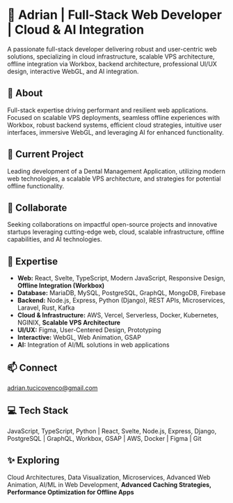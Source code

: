 # 👋 Adrian | Full-Stack Web Developer | Cloud & AI Integration

A passionate full-stack developer delivering robust and user-centric web solutions, specializing in cloud infrastructure, scalable VPS architecture, offline integration via Workbox, backend architecture, professional UI/UX design, interactive WebGL, and AI integration.

## 🚀 About

Full-stack expertise driving performant and resilient web applications. Focused on scalable VPS deployments, seamless offline experiences with Workbox, robust backend systems, efficient cloud strategies, intuitive user interfaces, immersive WebGL, and leveraging AI for enhanced functionality.

## 🔭 Current Project

Leading development of a Dental Management Application, utilizing modern web technologies, a scalable VPS architecture, and strategies for potential offline functionality.

## 🤝 Collaborate

Seeking collaborations on impactful open-source projects and innovative startups leveraging cutting-edge web, cloud, scalable infrastructure, offline capabilities, and AI technologies.

## 💬 Expertise

* **Web:** React, Svelte, TypeScript, Modern JavaScript, Responsive Design, **Offline Integration (Workbox)**
* **Database:** MariaDB, MySQL, PostgreSQL, GraphQL, MongoDB, Firebase
* **Backend:** Node.js, Express, Python (Django), REST APIs, Microservices, Laravel, Rust, Kafka
* **Cloud & Infrastructure:** AWS, Vercel, Serverless, Docker, Kubernetes, NGINIX, **Scalable VPS Architecture**
* **UI/UX:** Figma, User-Centered Design, Prototyping
* **Interactive:** WebGL, Web Animation, GSAP
* **AI:** Integration of AI/ML solutions in web applications

## 📫 Connect

[adrian.tucicovenco@gmail.com](mailto:adrian.tucicovenco@gmail.com)

## 💻 Tech Stack

JavaScript, TypeScript, Python | React, Svelte, Node.js, Express, Django, PostgreSQL | GraphQL, Workbox, GSAP | AWS, Docker | Figma | Git

## ✨ Exploring

Cloud Architectures, Data Visualization, Microservices, Advanced Web Animation, AI/ML in Web Development, **Advanced Caching Strategies, Performance Optimization for Offline Apps**
